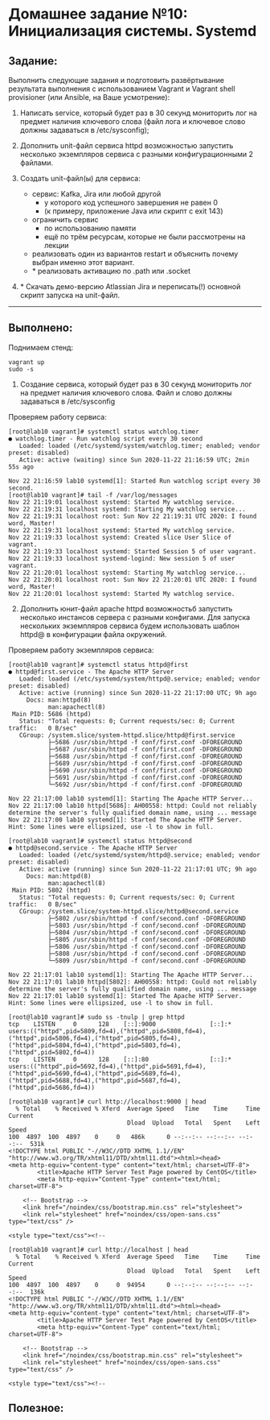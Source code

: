 # **Домашнее задание №10: Инициализация системы. Systemd**

## **Задание:**
Выполнить следующие задания и подготовить развёртывание результата выполнения с использованием Vagrant и Vagrant shell provisioner (или Ansible, на Ваше усмотрение):
1. Написать service, который будет раз в 30 секунд мониторить лог на предмет наличия ключевого слова (файл лога и ключевое слово должны задаваться в /etc/sysconfig);
2. Дополнить unit-файл сервиса httpd возможностью запустить несколько экземпляров сервиса с разными конфигурационными 2 файлами.
3. Создать unit-файл(ы) для сервиса:
	- сервис: Kafka, Jira или любой другой
		- у которого код успешного завершения не равен 0
		- (к примеру, приложение Java или скрипт с exit 143)
	- ограничить сервис
		- по использованию памяти
		- ещё по трём ресурсам, которые не были рассмотрены на лекции
	- реализовать один из вариантов restart и объяснить почему выбран именно этот вариант.
	- \* реализовать активацию по .path или .socket

4. \* Скачать демо-версию Atlassian Jira и переписать(!) основной скрипт запуска на unit-файл.

---

## **Выполнено:**

Поднимаем стенд:
```
vagrant up
sudo -s
```

1. Создание сервиса, который будет раз в 30 секунд мониторить лог на предмет наличия ключевого слова. Файл и слово должны задаваться в /etc/sysconfig

Проверяем работу сервиса:
```
[root@lab10 vagrant]# systemctl status watchlog.timer
● watchlog.timer - Run watchlog script every 30 second
   Loaded: loaded (/etc/systemd/system/watchlog.timer; enabled; vendor preset: disabled)
   Active: active (waiting) since Sun 2020-11-22 21:16:59 UTC; 2min 55s ago

Nov 22 21:16:59 lab10 systemd[1]: Started Run watchlog script every 30 second.
[root@lab10 vagrant]# tail -f /var/log/messages
Nov 22 21:19:01 localhost systemd: Started My watchlog service.
Nov 22 21:19:31 localhost systemd: Starting My watchlog service...
Nov 22 21:19:31 localhost root: Sun Nov 22 21:19:31 UTC 2020: I found word, Master!
Nov 22 21:19:31 localhost systemd: Started My watchlog service.
Nov 22 21:19:33 localhost systemd: Created slice User Slice of vagrant.
Nov 22 21:19:33 localhost systemd: Started Session 5 of user vagrant.
Nov 22 21:19:33 localhost systemd-logind: New session 5 of user vagrant.
Nov 22 21:20:01 localhost systemd: Starting My watchlog service...
Nov 22 21:20:01 localhost root: Sun Nov 22 21:20:01 UTC 2020: I found word, Master!
Nov 22 21:20:01 localhost systemd: Started My watchlog service.
```

2. Дополнить юнит-файл apache httpd возможностьб запустить несколько инстансов сервера с разными конфигами.
Для запуска нескольких экземпляров сервиса будем использовать шаблон httpd@ в конфигурации файла окружений.

Проверяем работу экземпляров сервиса:
```
[root@lab10 vagrant]# systemctl status httpd@first
● httpd@first.service - The Apache HTTP Server
   Loaded: loaded (/etc/systemd/system/httpd@.service; enabled; vendor preset: disabled)
   Active: active (running) since Sun 2020-11-22 21:17:00 UTC; 9h ago
     Docs: man:httpd(8)
           man:apachectl(8)
 Main PID: 5686 (httpd)
   Status: "Total requests: 0; Current requests/sec: 0; Current traffic:   0 B/sec"
   CGroup: /system.slice/system-httpd.slice/httpd@first.service
           ├─5686 /usr/sbin/httpd -f conf/first.conf -DFOREGROUND
           ├─5687 /usr/sbin/httpd -f conf/first.conf -DFOREGROUND
           ├─5688 /usr/sbin/httpd -f conf/first.conf -DFOREGROUND
           ├─5689 /usr/sbin/httpd -f conf/first.conf -DFOREGROUND
           ├─5690 /usr/sbin/httpd -f conf/first.conf -DFOREGROUND
           ├─5691 /usr/sbin/httpd -f conf/first.conf -DFOREGROUND
           └─5692 /usr/sbin/httpd -f conf/first.conf -DFOREGROUND

Nov 22 21:17:00 lab10 systemd[1]: Starting The Apache HTTP Server...
Nov 22 21:17:00 lab10 httpd[5686]: AH00558: httpd: Could not reliably determine the server's fully qualified domain name, using ... message
Nov 22 21:17:00 lab10 systemd[1]: Started The Apache HTTP Server.
Hint: Some lines were ellipsized, use -l to show in full.

[root@lab10 vagrant]# systemctl status httpd@second
● httpd@second.service - The Apache HTTP Server
   Loaded: loaded (/etc/systemd/system/httpd@.service; enabled; vendor preset: disabled)
   Active: active (running) since Sun 2020-11-22 21:17:01 UTC; 9h ago
     Docs: man:httpd(8)
           man:apachectl(8)
 Main PID: 5802 (httpd)
   Status: "Total requests: 0; Current requests/sec: 0; Current traffic:   0 B/sec"
   CGroup: /system.slice/system-httpd.slice/httpd@second.service
           ├─5802 /usr/sbin/httpd -f conf/second.conf -DFOREGROUND
           ├─5803 /usr/sbin/httpd -f conf/second.conf -DFOREGROUND
           ├─5804 /usr/sbin/httpd -f conf/second.conf -DFOREGROUND
           ├─5805 /usr/sbin/httpd -f conf/second.conf -DFOREGROUND
           ├─5806 /usr/sbin/httpd -f conf/second.conf -DFOREGROUND
           ├─5808 /usr/sbin/httpd -f conf/second.conf -DFOREGROUND
           └─5809 /usr/sbin/httpd -f conf/second.conf -DFOREGROUND

Nov 22 21:17:01 lab10 systemd[1]: Starting The Apache HTTP Server...
Nov 22 21:17:01 lab10 httpd[5802]: AH00558: httpd: Could not reliably determine the server's fully qualified domain name, using ... message
Nov 22 21:17:01 lab10 systemd[1]: Started The Apache HTTP Server.
Hint: Some lines were ellipsized, use -l to show in full.

[root@lab10 vagrant]# sudo ss -tnulp | grep httpd
tcp    LISTEN     0      128    [::]:9000               [::]:*                   users:(("httpd",pid=5809,fd=4),("httpd",pid=5808,fd=4),("httpd",pid=5806,fd=4),("httpd",pid=5805,fd=4),("httpd",pid=5804,fd=4),("httpd",pid=5803,fd=4),("httpd",pid=5802,fd=4))
tcp    LISTEN     0      128    [::]:80                 [::]:*                   users:(("httpd",pid=5692,fd=4),("httpd",pid=5691,fd=4),("httpd",pid=5690,fd=4),("httpd",pid=5689,fd=4),("httpd",pid=5688,fd=4),("httpd",pid=5687,fd=4),("httpd",pid=5686,fd=4))

[root@lab10 vagrant]# curl http://localhost:9000 | head
  % Total    % Received % Xferd  Average Speed   Time    Time     Time  Current
                                 Dload  Upload   Total   Spent    Left  Speed
100  4897  100  4897    0     0   486k      0 --:--:-- --:--:-- --:--:--  531k
<!DOCTYPE html PUBLIC "-//W3C//DTD XHTML 1.1//EN" "http://www.w3.org/TR/xhtml11/DTD/xhtml11.dtd"><html><head>
<meta http-equiv="content-type" content="text/html; charset=UTF-8">
		<title>Apache HTTP Server Test Page powered by CentOS</title>
		<meta http-equiv="Content-Type" content="text/html; charset=UTF-8">

    <!-- Bootstrap -->
    <link href="/noindex/css/bootstrap.min.css" rel="stylesheet">
    <link rel="stylesheet" href="noindex/css/open-sans.css" type="text/css" />

<style type="text/css"><!--

[root@lab10 vagrant]# curl http://localhost | head
  % Total    % Received % Xferd  Average Speed   Time    Time     Time  Current
                                 Dload  Upload   Total   Spent    Left  Speed
100  4897  100  4897    0     0  94954      0 --:--:-- --:--:-- --:--:--  136k
<!DOCTYPE html PUBLIC "-//W3C//DTD XHTML 1.1//EN" "http://www.w3.org/TR/xhtml11/DTD/xhtml11.dtd"><html><head>
<meta http-equiv="content-type" content="text/html; charset=UTF-8">
		<title>Apache HTTP Server Test Page powered by CentOS</title>
		<meta http-equiv="Content-Type" content="text/html; charset=UTF-8">

    <!-- Bootstrap -->
    <link href="/noindex/css/bootstrap.min.css" rel="stylesheet">
    <link rel="stylesheet" href="noindex/css/open-sans.css" type="text/css" />

<style type="text/css"><!--

```


## **Полезное:**

